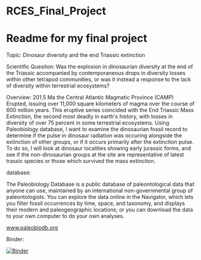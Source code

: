 # RCES_Final_Project
# Readme for my final project

Topic: Dinosaur diversity and the end Triassic extinction

Scientific Quesiton: Was the explosion in dinosaurian diversity at the end of the Triassic accompanied by contemporaneous drops in diversity losses within other tetrapod communities, or was it instead a response to the lack of diversity within terrestrial ecosystems?

Overview: 201.5 Ma the Central Atlantic Magmatic Province (CAMP) Erupted, issuing over 11,000 square kilometers of magma over the course of 600 million years. This eruptive series coincided with the End Triassic Mass Extinction, the second most deadly in earth's history, with losses in diversity of over 75 percent in some terrestrial ecosystems. Using Paleobiology database, I want to examine the dinosaurian fossil record to determine if the pulse in dinosaur radiation was occuring alongside the extinction of other groups, or if it occurs primarily after the extinction pulse. To do so, I will look at dinosaur localities showing early jurassic forms, and see if the non-dinosaurian groups at the site are representative of latest trassic species or those which survived the mass extinciton. 

database:

The Paleobiology Database is a public database of paleontological data that anyone can use, maintained by an international non-governmental group of paleontologists. You can explore the data online in the Navigator, which lets you filter fossil occurrences by time, space, and taxonomy, and displays their modern and paleogeographic locations; or you can download the data to your own computer to do your own analyses.

www.paleobiodb.org

Binder:

[![Binder](http://mybinder.org/badge.svg)](https://mybinder.org/v2/gh/pangeo-data/pangeo-docker-images/2021.09.30?urlpath=git-pull%3Frepo%3Dhttps%253A%252F%252Fgithub.com%252Fbslibeck%252FRCES_Final_Project%26urlpath%3Dtree%252FRCES_Final_Project%252Fbbs2133_rces_final.ipynb%26branch%3Dmain)
